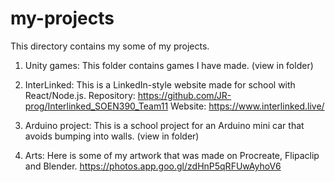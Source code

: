 # my-projects

This directory contains my some of my projects.

1) Unity games: This folder contains games I have made. (view in folder)

2) InterLinked: This is a LinkedIn-style website made for school with React/Node.js. 
      Repository:  https://github.com/JR-prog/Interlinked_SOEN390_Team11 
      Website: https://www.interlinked.live/ 

3) Arduino project: This is a school project for an Arduino mini car that avoids bumping into walls. (view in folder)

4) Arts: Here is some of my artwork that was made on Procreate, Flipaclip and Blender. https://photos.app.goo.gl/zdHnP5qRFUwAyhoV6  

